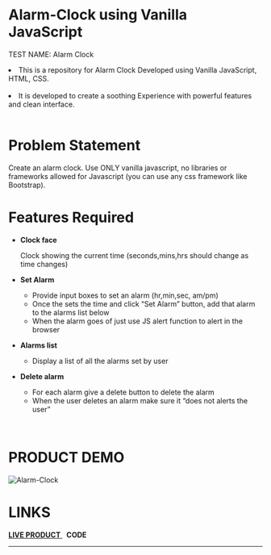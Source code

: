 # Alarm-Clock using Vanilla JavaScript

TEST NAME: Alarm Clock

<li>This is a repository for Alarm Clock Developed using Vanilla JavaScript, HTML, CSS.</li>
<br>
<li> It is developed to create a soothing Experience with powerful features and clean interface.</li>
<br>

# Problem Statement

Create an alarm clock. Use ONLY vanilla javascript, no libraries or frameworks allowed for Javascript (you can use any css framework like Bootstrap).
<br>

# Features Required

- <b>Clock face</b><br>

  Clock showing the current time (seconds,mins,hrs should change as time changes)

- <b>Set Alarm</b> <br>

  - Provide input boxes to set an alarm (hr,min,sec, am/pm)
  - Once the sets the time and click “Set Alarm” button, add that alarm to the alarms list below
  - When the alarm goes of just use JS alert function to alert in the browser

- <b>Alarms list</b> <br>

  - Display a list of all the alarms set by user
 
- <b>Delete alarm</b> <br>
  - For each alarm give a delete button to delete the alarm
  - When the user deletes an alarm make sure it “does not alerts the user”

<br>

# PRODUCT DEMO

![Alarm-Clock](https://im2.ezgif.com/tmp/ezgif-2-af6171f312d4.gif)<br>

# LINKS

<a href = "https://alarmclock-js.netlify.app/"> <b>LIVE PRODUCT</b> </a>  &nbsp; <b>CODE</b> <br>

--------------------------------------------------------------------------------------------------------------------------------------------------------